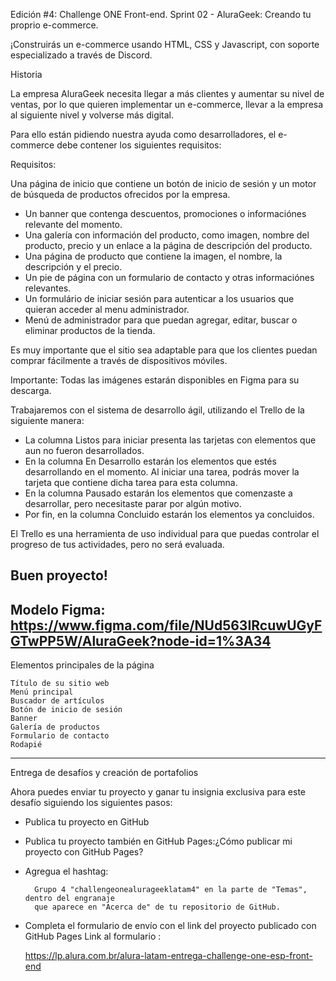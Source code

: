 Edición #4: Challenge ONE Front-end.
Sprint 02 - AluraGeek: Creando tu proprio e-commerce.

¡Construirás un e-commerce usando HTML, CSS y Javascript, con soporte especializado a través de Discord.


Historia

La empresa AluraGeek necesita llegar a más clientes y aumentar su nivel de ventas, por lo que
 quieren implementar un e-commerce, llevar a la empresa al siguiente nivel y volverse más digital.

Para ello están pidiendo nuestra ayuda como desarrolladores, el e-commerce debe contener los siguientes requisitos:

Requisitos:

Una página de inicio que contiene un botón de inicio de sesión y un motor de búsqueda de productos 
ofrecidos por la empresa.

- Un banner que contenga descuentos, promociones o informaciónes relevante del momento.
- Una galería con información del producto, como imagen, nombre del producto, precio y un enlace a la 
  página de descripción del producto.
- Una página de producto que contiene la imagen, el nombre, la descripción y el precio.
- Un pie de página con un formulario de contacto y otras informaciónes relevantes.
- Un formulário de iniciar sesión para autenticar a los usuarios que quieran acceder al menu 
  administrador.
- Menú de administrador para que puedan agregar, editar, buscar o eliminar productos de la tienda.

Es muy importante que el sitio sea adaptable para que los clientes puedan comprar fácilmente a través 
de dispositivos móviles.

Importante: Todas las imágenes estarán disponibles en Figma para su descarga.

Trabajaremos con el sistema de desarrollo ágil, utilizando el Trello de la siguiente manera:

- La columna Listos para iniciar presenta las tarjetas con elementos que aun no fueron desarrollados.
- En la columna En Desarrollo estarán los elementos que estés desarrollando en el momento. Al iniciar 
  una tarea, podrás mover la tarjeta que contiene dicha tarea para esta columna.
- En la columna Pausado estarán los elementos que comenzaste a desarrollar, pero necesitaste parar 
  por algún motivo.
- Por fin, en la columna Concluido estarán los elementos ya concluidos.

El Trello es una herramienta de uso individual para que puedas controlar el progreso de tus actividades, 
pero no será evaluada.

Buen proyecto!
--------------------------------------------------------------------------------------------------------
Modelo Figma:
https://www.figma.com/file/NUd563IRcuwUGyFGTwPP5W/AluraGeek?node-id=1%3A34
--------------------------------------------------------------------------------------------------------

Elementos principales de la página

    Título de su sitio web
    Menú principal
    Buscador de artículos
    Botón de inicio de sesión
    Banner
    Galería de productos
    Formulario de contacto
    Rodapié

--------------------------------------------------------------------------------------------------------

Entrega de desafíos y creación de portafolios

Ahora puedes enviar tu proyecto y ganar tu insignia exclusiva para este desafío siguiendo 
los siguientes pasos:

- Publica tu proyecto en GitHub
- Publica tu proyecto también en GitHub Pages:¿Cómo publicar mi proyecto con GitHub Pages?
- Agregua el hashtag:

        Grupo 4 "challengeonealurageeklatam4" en la parte de "Temas", dentro del engranaje 
        que aparece en "Acerca de" de tu repositorio de GitHub.

- Completa el formulario de envío con el link del proyecto publicado con GitHub Pages Link 
  al formulario : 

	https://lp.alura.com.br/alura-latam-entrega-challenge-one-esp-front-end